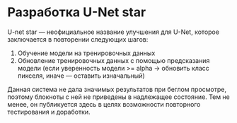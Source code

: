 # Разработка U-Net star

U-net star — неофициальное название улучшения для U-Net, которое заключается в повторении следующих шагов:

1. Обучение модели на тренировочных данных
2. Обновление тренировочных данных с помощью предсказания модели (если уверенность модели >= alpha -> обновить класс пикселя, иначе — оставить изначальный)

Данная система не дала значимых результатов при беглом просмотре, поэтому блокноты с ней не приведены в надлежащее состояние. Тем не менее, он публикуется здесь в целях возможности повторного тестирования и доработки.